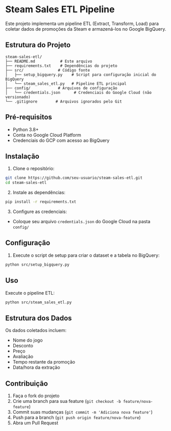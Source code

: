 # Steam Sales ETL Pipeline

Este projeto implementa um pipeline ETL (Extract, Transform, Load) para coletar dados de promoções da Steam e armazená-los no Google BigQuery.

## Estrutura do Projeto

```
steam-sales-etl/
├── README.md           # Este arquivo
├── requirements.txt    # Dependências do projeto
├── src/               # Código fonte
│   ├── setup_bigquery.py    # Script para configuração inicial do BigQuery
│   └── steam_sales_etl.py   # Pipeline ETL principal
├── config/            # Arquivos de configuração
│   └── credentials.json      # Credenciais do Google Cloud (não versionado)
└── .gitignore        # Arquivos ignorados pelo Git
```

## Pré-requisitos

- Python 3.8+
- Conta no Google Cloud Platform
- Credenciais do GCP com acesso ao BigQuery

## Instalação

1. Clone o repositório:
```bash
git clone https://github.com/seu-usuario/steam-sales-etl.git
cd steam-sales-etl
```

2. Instale as dependências:
```bash
pip install -r requirements.txt
```

3. Configure as credenciais:
- Coloque seu arquivo `credentials.json` do Google Cloud na pasta `config/`

## Configuração

1. Execute o script de setup para criar o dataset e a tabela no BigQuery:
```bash
python src/setup_bigquery.py
```

## Uso

Execute o pipeline ETL:
```bash
python src/steam_sales_etl.py
```

## Estrutura dos Dados

Os dados coletados incluem:
- Nome do jogo
- Desconto
- Preço
- Avaliação
- Tempo restante da promoção
- Data/hora da extração

## Contribuição

1. Faça o fork do projeto
2. Crie uma branch para sua feature (`git checkout -b feature/nova-feature`)
3. Commit suas mudanças (`git commit -m 'Adiciona nova feature'`)
4. Push para a branch (`git push origin feature/nova-feature`)
5. Abra um Pull Request
